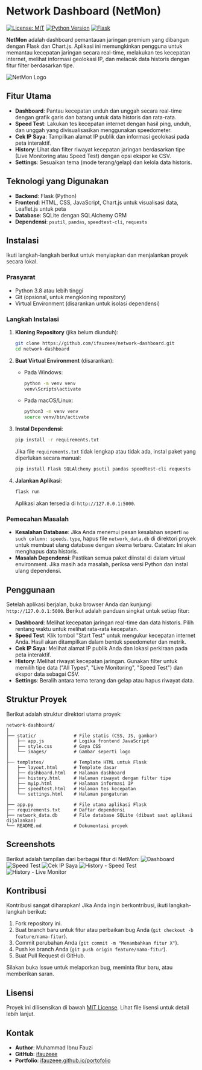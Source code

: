 # Network Dashboard (NetMon)

[![License: MIT](https://img.shields.io/badge/License-MIT-yellow.svg)](https://opensource.org/licenses/MIT)
[![Python Version](https://img.shields.io/badge/Python-3.8%2B-blue.svg)](https://www.python.org/downloads/)
[![Flask](https://img.shields.io/badge/Flask-3.0%2B-green.svg)](https://flask.palletsprojects.com/)

**NetMon** adalah dashboard pemantauan jaringan premium yang dibangun dengan Flask dan Chart.js. Aplikasi ini memungkinkan pengguna untuk memantau kecepatan jaringan secara real-time, melakukan tes kecepatan internet, melihat informasi geolokasi IP, dan melacak data historis dengan fitur filter berdasarkan tipe.

![NetMon Logo](static/images/logo.png)

## Fitur Utama
- **Dashboard**: Pantau kecepatan unduh dan unggah secara real-time dengan grafik garis dan batang untuk data historis dan rata-rata.
- **Speed Test**: Lakukan tes kecepatan internet dengan hasil ping, unduh, dan unggah yang divisualisasikan menggunakan speedometer.
- **Cek IP Saya**: Tampilkan alamat IP publik dan informasi geolokasi pada peta interaktif.
- **History**: Lihat dan filter riwayat kecepatan jaringan berdasarkan tipe (Live Monitoring atau Speed Test) dengan opsi ekspor ke CSV.
- **Settings**: Sesuaikan tema (mode terang/gelap) dan kelola data historis.

## Teknologi yang Digunakan
- **Backend**: Flask (Python)
- **Frontend**: HTML, CSS, JavaScript, Chart.js untuk visualisasi data, Leaflet.js untuk peta
- **Database**: SQLite dengan SQLAlchemy ORM
- **Dependensi**: `psutil`, `pandas`, `speedtest-cli`, `requests`

## Instalasi
Ikuti langkah-langkah berikut untuk menyiapkan dan menjalankan proyek secara lokal.

### Prasyarat
- Python 3.8 atau lebih tinggi
- Git (opsional, untuk mengkloning repository)
- Virtual Environment (disarankan untuk isolasi dependensi)

### Langkah Instalasi
1. **Kloning Repository** (jika belum diunduh):
   ```bash
   git clone https://github.com/ifauzeee/network-dashboard.git
   cd network-dashboard
   ```

2. **Buat Virtual Environment** (disarankan):
   - Pada Windows:
     ```bash
     python -m venv venv
     venv\Scripts\activate
     ```
   - Pada macOS/Linux:
     ```bash
     python3 -m venv venv
     source venv/bin/activate
     ```

3. **Instal Dependensi**:
   ```bash
   pip install -r requirements.txt
   ```
   Jika file `requirements.txt` tidak lengkap atau tidak ada, instal paket yang diperlukan secara manual:
   ```bash
   pip install Flask SQLAlchemy psutil pandas speedtest-cli requests
   ```

4. **Jalankan Aplikasi**:
   ```bash
   flask run
   ```
   Aplikasi akan tersedia di `http://127.0.0.1:5000`.

### Pemecahan Masalah
- **Kesalahan Database**: Jika Anda menemui pesan kesalahan seperti `no such column: speeds.type`, hapus file `network_data.db` di direktori proyek untuk membuat ulang database dengan skema terbaru. Catatan: Ini akan menghapus data historis.
- **Masalah Dependensi**: Pastikan semua paket diinstal di dalam virtual environment. Jika masih ada masalah, periksa versi Python dan instal ulang dependensi.

## Penggunaan
Setelah aplikasi berjalan, buka browser Anda dan kunjungi `http://127.0.0.1:5000`. Berikut adalah panduan singkat untuk setiap fitur:
- **Dashboard**: Melihat kecepatan jaringan real-time dan data historis. Pilih rentang waktu untuk melihat rata-rata kecepatan.
- **Speed Test**: Klik tombol "Start Test" untuk mengukur kecepatan internet Anda. Hasil akan ditampilkan dalam bentuk speedometer dan metrik.
- **Cek IP Saya**: Melihat alamat IP publik Anda dan lokasi perkiraan pada peta interaktif.
- **History**: Melihat riwayat kecepatan jaringan. Gunakan filter untuk memilih tipe data ("All Types", "Live Monitoring", "Speed Test") dan ekspor data sebagai CSV.
- **Settings**: Beralih antara tema terang dan gelap atau hapus riwayat data.

## Struktur Proyek
Berikut adalah struktur direktori utama proyek:
```
network-dashboard/
│
├── static/              # File statis (CSS, JS, gambar)
│   ├── app.js           # Logika frontend JavaScript
│   ├── style.css        # Gaya CSS
│   └── images/          # Gambar seperti logo
│
├── templates/           # Template HTML untuk Flask
│   ├── layout.html      # Template dasar
│   ├── dashboard.html   # Halaman dashboard
│   ├── history.html     # Halaman riwayat dengan filter tipe
│   ├── myip.html        # Halaman informasi IP
│   ├── speedtest.html   # Halaman tes kecepatan
│   └── settings.html    # Halaman pengaturan
│
├── app.py               # File utama aplikasi Flask
├── requirements.txt     # Daftar dependensi
├── network_data.db      # File database SQLite (dibuat saat aplikasi dijalankan)
└── README.md            # Dokumentasi proyek
```

## Screenshots
Berikut adalah tampilan dari berbagai fitur di NetMon:
![Dashboard](static/images/dashboard.png)
![Speed Test](static/images/speed-test.png)
![Cek IP Saya](static/images/Ip.png)
![History - Speed Test](static/images/history-speedtest.png)
![History - Live Monitor](static/images/history-livemonitor.png)

## Kontribusi
Kontribusi sangat diharapkan! Jika Anda ingin berkontribusi, ikuti langkah-langkah berikut:
1. Fork repository ini.
2. Buat branch baru untuk fitur atau perbaikan bug Anda (`git checkout -b feature/nama-fitur`).
3. Commit perubahan Anda (`git commit -m "Menambahkan fitur X"`).
4. Push ke branch Anda (`git push origin feature/nama-fitur`).
5. Buat Pull Request di GitHub.

Silakan buka Issue untuk melaporkan bug, meminta fitur baru, atau memberikan saran.

## Lisensi
Proyek ini dilisensikan di bawah [MIT License](LICENSE). Lihat file lisensi untuk detail lebih lanjut.

## Kontak
- **Author**: Muhammad Ibnu Fauzi
- **GitHub**: [ifauzeee](https://github.com/ifauzeee)
- **Portfolio**: [ifauzeee.github.io/portofolio](https://ifauzeee.github.io/portofolio/)